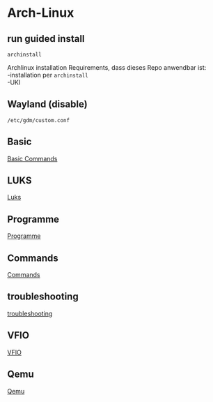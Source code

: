 # Arch-Linux

## run guided install

````
archinstall
````
 Archlinux installation Requirements, dass dieses Repo anwendbar ist:<br>
 -installation per `archinstall`<br>
 -UKI<br>

## Wayland (disable)

````
/etc/gdm/custom.conf 
````
## Basic

[Basic Commands](BasicCommands.md)

## LUKS

[Luks](./Luks.md)

## Programme

[Programme](./Programme.md)

## Commands

[Commands](./Commands.md)

## troubleshooting

[troubleshooting](./troubleshooting.md)

## VFIO

[VFIO](./VFIO.md)

## Qemu

[Qemu](./Qemu.md)
